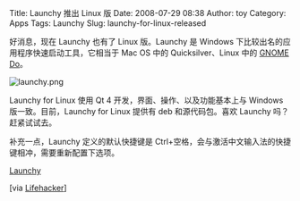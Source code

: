 Title: Launchy 推出 Linux 版
Date: 2008-07-29 08:38
Author: toy
Category: Apps
Tags: Launchy
Slug: launchy-for-linux-released

好消息，现在 Launchy 也有了 Linux 版。Launchy 是 Windows
下比较出名的应用程序快速启动工具，它相当于 Mac OS 中的
Quicksilver、Linux 中的 [GNOME
Do](http://linuxtoy.org/archives/gnome-do.html)。

![launchy.png](http://i.linuxtoy.org/i/2008/07/launchy.png)

Launchy for Linux 使用 Qt 4 开发，界面、操作、以及功能基本上与 Windows
版一致。目前，Launchy for Linux 提供有 deb 和源代码包。喜欢 Launchy
吗？赶紧试试去。

补充一点，Launchy 定义的默认快捷键是
Ctrl+空格，会与激活中文输入法的快捷键相冲，需要重新配置下选项。

[Launchy](http://sourceforge.net/project/showfiles.php?group_id=132975)

[via
[Lifehacker](http://lifehacker.com/5029852/launchy-for-linux-works-just-like-windows-version)]
